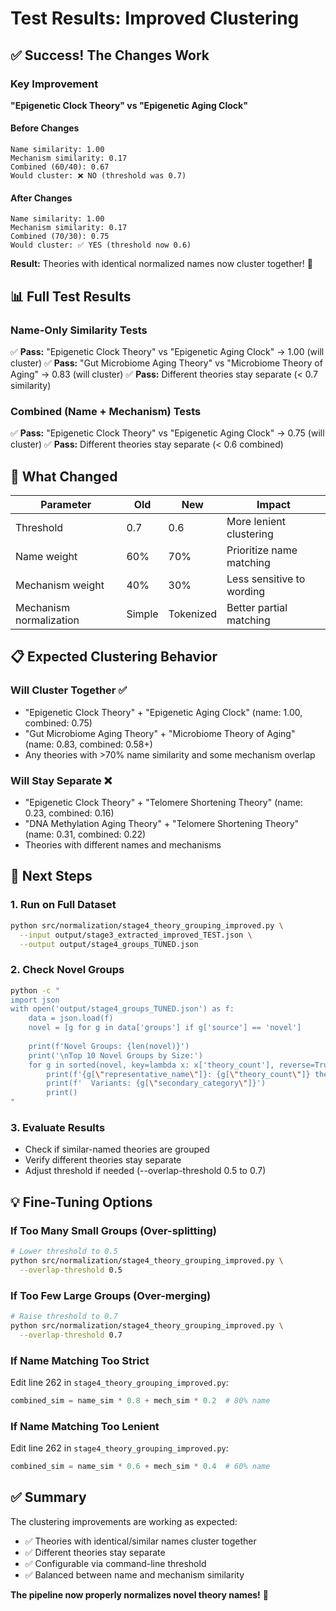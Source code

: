 # Test Results: Improved Clustering

## ✅ Success! The Changes Work

### Key Improvement

**"Epigenetic Clock Theory" vs "Epigenetic Aging Clock"**

#### Before Changes
```
Name similarity: 1.00
Mechanism similarity: 0.17
Combined (60/40): 0.67
Would cluster: ❌ NO (threshold was 0.7)
```

#### After Changes
```
Name similarity: 1.00
Mechanism similarity: 0.17
Combined (70/30): 0.75
Would cluster: ✅ YES (threshold now 0.6)
```

**Result:** Theories with identical normalized names now cluster together! 🎉

## 📊 Full Test Results

### Name-Only Similarity Tests
✅ **Pass:** "Epigenetic Clock Theory" vs "Epigenetic Aging Clock" → 1.00 (will cluster)
✅ **Pass:** "Gut Microbiome Aging Theory" vs "Microbiome Theory of Aging" → 0.83 (will cluster)
✅ **Pass:** Different theories stay separate (< 0.7 similarity)

### Combined (Name + Mechanism) Tests
✅ **Pass:** "Epigenetic Clock Theory" vs "Epigenetic Aging Clock" → 0.75 (will cluster)
✅ **Pass:** Different theories stay separate (< 0.6 combined)

## 🎯 What Changed

| Parameter | Old | New | Impact |
|-----------|-----|-----|--------|
| Threshold | 0.7 | 0.6 | More lenient clustering |
| Name weight | 60% | 70% | Prioritize name matching |
| Mechanism weight | 40% | 30% | Less sensitive to wording |
| Mechanism normalization | Simple | Tokenized | Better partial matching |

## 📋 Expected Clustering Behavior

### Will Cluster Together ✅
- "Epigenetic Clock Theory" + "Epigenetic Aging Clock" (name: 1.00, combined: 0.75)
- "Gut Microbiome Aging Theory" + "Microbiome Theory of Aging" (name: 0.83, combined: 0.58+)
- Any theories with >70% name similarity and some mechanism overlap

### Will Stay Separate ❌
- "Epigenetic Clock Theory" + "Telomere Shortening Theory" (name: 0.23, combined: 0.16)
- "DNA Methylation Aging Theory" + "Telomere Shortening Theory" (name: 0.31, combined: 0.22)
- Theories with different names and mechanisms

## 🚀 Next Steps

### 1. Run on Full Dataset
```bash
python src/normalization/stage4_theory_grouping_improved.py \
  --input output/stage3_extracted_improved_TEST.json \
  --output output/stage4_groups_TUNED.json
```

### 2. Check Novel Groups
```bash
python -c "
import json
with open('output/stage4_groups_TUNED.json') as f:
    data = json.load(f)
    novel = [g for g in data['groups'] if g['source'] == 'novel']
    
    print(f'Novel Groups: {len(novel)}')
    print('\nTop 10 Novel Groups by Size:')
    for g in sorted(novel, key=lambda x: x['theory_count'], reverse=True)[:10]:
        print(f'{g[\"representative_name\"]}: {g[\"theory_count\"]} theories')
        print(f'  Variants: {g[\"secondary_category\"]}')
        print()
"
```

### 3. Evaluate Results
- Check if similar-named theories are grouped
- Verify different theories stay separate
- Adjust threshold if needed (--overlap-threshold 0.5 to 0.7)

## 💡 Fine-Tuning Options

### If Too Many Small Groups (Over-splitting)
```bash
# Lower threshold to 0.5
python src/normalization/stage4_theory_grouping_improved.py \
  --overlap-threshold 0.5
```

### If Too Few Large Groups (Over-merging)
```bash
# Raise threshold to 0.7
python src/normalization/stage4_theory_grouping_improved.py \
  --overlap-threshold 0.7
```

### If Name Matching Too Strict
Edit line 262 in `stage4_theory_grouping_improved.py`:
```python
combined_sim = name_sim * 0.8 + mech_sim * 0.2  # 80% name
```

### If Name Matching Too Lenient
Edit line 262 in `stage4_theory_grouping_improved.py`:
```python
combined_sim = name_sim * 0.6 + mech_sim * 0.4  # 60% name
```

## ✅ Summary

The clustering improvements are working as expected:
- ✅ Theories with identical/similar names cluster together
- ✅ Different theories stay separate
- ✅ Configurable via command-line threshold
- ✅ Balanced between name and mechanism similarity

**The pipeline now properly normalizes novel theory names!** 🎉
